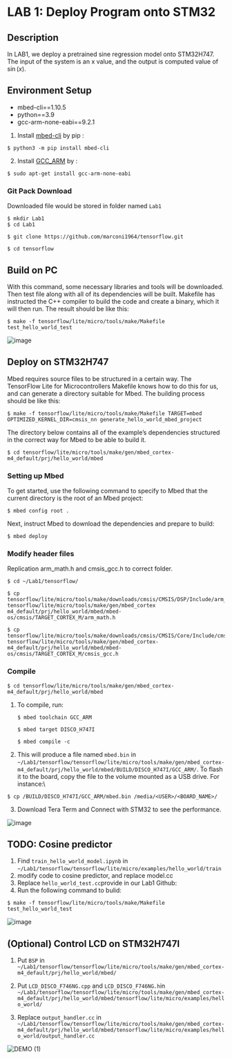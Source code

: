 # LAB 1: Deploy Program onto STM32
## Description
In LAB1, we deploy a pretrained sine regression model onto STM32H747. The input of the system is an x value, and the output is computed value of $\sin(x)$.

## Environment Setup
- mbed-cli==1.10.5
- python==3.9
- gcc-arm-none-eabi==9.2.1

1. Install [mbed-cli](https://os.mbed.com/docs/mbed-os/v6.15/build-tools/install-and-set-up.html) by pip :
```
$ python3 -m pip install mbed-cli
```

2. Install [GCC_ARM](https://developer.arm.com/tools-and-software/open-source-software/developer-tools/gnu-toolchain/downloads) by :
```
$ sudo apt-get install gcc-arm-none-eabi
```

### Git Pack Download
Downloaded file would be stored in folder named `Lab1`

```
$ mkdir Lab1 
$ cd Lab1
```
```
$ git clone https://github.com/marconi1964/tensorflow.git
```
```
$ cd tensorflow
```


## Build on PC
With this command, some necessary libraries and tools will be downloaded. Then test file along with all of its dependencies will be built. Makefile has instructed the C++ compiler to build the code and create a binary, which it will then run. The result should be like this:
    
```
$ make -f tensorflow/lite/micro/tools/make/Makefile test_hello_world_test
```
![image](https://user-images.githubusercontent.com/61946472/184302778-aa919659-94e0-4ce2-9385-87acc595cee3.png)



## Deploy on STM32H747
Mbed requires source files to be structured in a certain way. The TensorFlow Lite for Microcontrollers Makefile knows how to do this for us, and can generate a directory suitable for Mbed. The building process should be like this:
```
$ make -f tensorflow/lite/micro/tools/make/Makefile TARGET=mbed OPTIMIZED_KERNEL_DIR=cmsis_nn generate_hello_world_mbed_project
```
<!--
![](https://i.imgur.com/tENEHNF.png)
-->
The directory below contains all of the example’s dependencies structured in the correct way for Mbed to be able to build it.
```
$ cd tensorflow/lite/micro/tools/make/gen/mbed_cortex-m4_default/prj/hello_world/mbed
```


### Setting up Mbed
To get started, use the following command to specify to Mbed that the current directory is the root of an Mbed project:

```
$ mbed config root .
```
Next, instruct Mbed to download the dependencies and prepare to build:

```
$ mbed deploy
```
<!--
### Modify Mbed Configuration

By default, Mbed will build the project using C++ 98. However, TensorFlow Lite requires C++ 11. Run the following Python snippet to modify the Mbed configuration files so that it uses C++ 11. You should put `modify.py` in `tensorflow/lite/micro/tools/make/gen/mbed_cortex-m4_default/prj/hello_world/mbed` and enter the command:

`$ python3 modify.py`
-->

### Modify header files

Replication arm_math.h and cmsis_gcc.h to correct folder.

```
$ cd ~/Lab1/tensorflow/
```

```
$ cp tensorflow/lite/micro/tools/make/downloads/cmsis/CMSIS/DSP/Include/arm_math.h  tensorflow/lite/micro/tools/make/gen/mbed_cortex m4_default/prj/hello_world/mbed/mbed-os/cmsis/TARGET_CORTEX_M/arm_math.h
```
```
$ cp tensorflow/lite/micro/tools/make/downloads/cmsis/CMSIS/Core/Include/cmsis_gcc.h  tensorflow/lite/micro/tools/make/gen/mbed_cortex-m4_default/prj/hello_world/mbed/mbed-os/cmsis/TARGET_CORTEX_M/cmsis_gcc.h
```


### Compile 
```
$ cd tensorflow/lite/micro/tools/make/gen/mbed_cortex-m4_default/prj/hello_world/mbed
```
1. To compile, run:
    ```
    $ mbed toolchain GCC_ARM
    ```
    ```
    $ mbed target DISCO_H747I
    ```
    ```
    $ mbed compile -c
    ```
2. This will produce a file named `mbed.bin` in `~/Lab1/tensorflow/tensorflow/lite/micro/tools/make/gen/mbed_cortex-m4_default/prj/hello_world/mbed/BUILD/DISCO_H747I/GCC_ARM/`. To flash it to the board, copy the file to the volume mounted as a USB drive. For instance:\
```
$ cp /BUILD/DISCO_H747I/GCC_ARM/mbed.bin /media/<USER>/<BOARD_NAME>/
```
3. Download Tera Term and Connect with STM32 to see the performance.

![image](https://user-images.githubusercontent.com/61946472/184304013-0ff3c1b5-54e8-48c6-80d4-f906618e994b.png)


## TODO: Cosine predictor
1. Find `train_hello_world_model.ipynb` in `~/Lab1/tensorflow/tensorflow/lite/micro/examples/hello_world/train`
2. modify code to cosine predictor, and replace model.cc
3. Replace `hello_world_test.cc`provide in our Lab1 Github: 
4. Run the following command to bulid:
```
$ make -f tensorflow/lite/micro/tools/make/Makefile test_hello_world_test
```
![image](https://user-images.githubusercontent.com/61946472/184305590-2018128a-3bb1-477e-8605-4c4e1c370fc0.png)


## (Optional) Control LCD on STM32H747I
1. Put `BSP` in
    `~/Lab1/tensorflow/tensorflow/lite/micro/tools/make/gen/mbed_cortex-m4_default/prj/hello_world/mbed/`
    
2. Put `LCD_DISCO_F746NG.cpp` and `LCD_DISCO_F746NG.h`in
    `~/Lab1/tensorflow/tensorflow/lite/micro/tools/make/gen/mbed_cortex-m4_default/prj/hello_world/mbed/tensorflow/lite/micro/examples/hello_world/`

3. Replace `output_handler.cc` in
     `~/Lab1/tensorflow/tensorflow/lite/micro/tools/make/gen/mbed_cortex-m4_default/prj/hello_world/mbed/tensorflow/lite/micro/examples/hello_world/output_handler.cc`


![DEMO (1)](https://user-images.githubusercontent.com/61946472/184305251-4078c8db-0e00-40ec-99aa-c12b2b47af31.gif)


